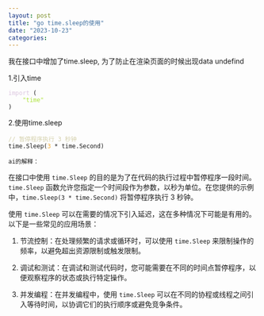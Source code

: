 ```yaml
---
layout: post
title: "go time.sleep的使用"
date: "2023-10-23"
categories: 
---
```

<p>我在接口中增加了time.sleep, 为了防止在渲染页面的时候出现data undefind</p>

<p>1.引入time</p>

<pre>
<code><span style="color:#dcc6e0">import</span> (
	<span style="color:#abe338">&quot;time&quot;</span>
)</code></pre>

<p>2.使用time.sleep</p>

<pre>
<code><span style="color:#d4d0ab">// 暂停程序执行 3 秒钟</span>
time.Sleep(<span style="color:#f5ab35">3</span> * time.Second)</code></pre>

<p><code>ai的解释：</code></p>

<p>在接口中使用 <code>time.Sleep</code> 的目的是为了在代码的执行过程中暂停程序一段时间。<code>time.Sleep</code> 函数允许您指定一个时间段作为参数，以秒为单位。在您提供的示例中，<code>time.Sleep(3 * time.Second)</code> 将暂停程序执行 3 秒钟。</p>

<p>使用 <code>time.Sleep</code> 可以在需要的情况下引入延迟，这在多种情况下可能是有用的。以下是一些常见的应用场景：</p>

<ol>
	<li>
	<p>节流控制：在处理频繁的请求或循环时，可以使用 <code>time.Sleep</code> 来限制操作的频率，以避免超出资源限制或触发限制。</p>
	</li>
	<li>
	<p>调试和测试：在调试和测试代码时，您可能需要在不同的时间点暂停程序，以便观察程序的状态或执行特定操作。</p>
	</li>
	<li>
	<p>并发编程：在并发编程中，使用 <code>time.Sleep</code> 可以在不同的协程或线程之间引入等待时间，以协调它们的执行顺序或避免竞争条件。</p>
	</li>
</ol>

